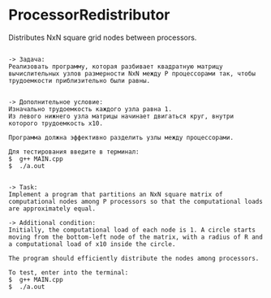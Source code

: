 # ProcessorRedistributor
Distributes NxN square grid nodes between processors.
~~~~~~~~~~~~~~~~~~~~~~~~~~~~~~~~~~~~~~~~~~~~~~~~~~~~~~~~~~~~~~~~~~~~~

-> Задача:
Реализовать программу, которая разбивает квадратную матрицу вычислительных узлов размерности NxN между P процессорами так, чтобы трудоемкости приблизительно были равны.


-> Дополнительное условие: 
Изначально трудоемкость каждого узла равна 1.
Из левого нижнего узла матрицы начинает двигаться круг, внутри которого трудоемкость x10.

Программа должна эффективно разделить узлы между процессорами. 

Для тестирования введите в терминал:
$  g++ MAIN.cpp
$  ./a.out

~~~~~~~~~~~~~~~~~~~~~~~~~~~~~~~~~~~~~~~~~~~~~~~~~~~~~~~~~~~~~~~~~~~~~
~~~~~~~~~~~~~~~~~~~~~~~~~~~~~~~~~~~~~~~~~~~~~~~~~~~~~~~~~~~~~~~~~~~~~

-> Task:
Implement a program that partitions an NxN square matrix of computational nodes among P processors so that the computational loads are approximately equal.

-> Additional condition:
Initially, the computational load of each node is 1. A circle starts moving from the bottom-left node of the matrix, with a radius of R and a computational load of x10 inside the circle.

The program should efficiently distribute the nodes among processors.

To test, enter into the terminal:
$  g++ MAIN.cpp
$  ./a.out

~~~~~~~~~~~~~~~~~~~~~~~~~~~~~~~~~~~~~~~~~~~~~~~~~~~~~~~~~~~~~~~~~~~~~
